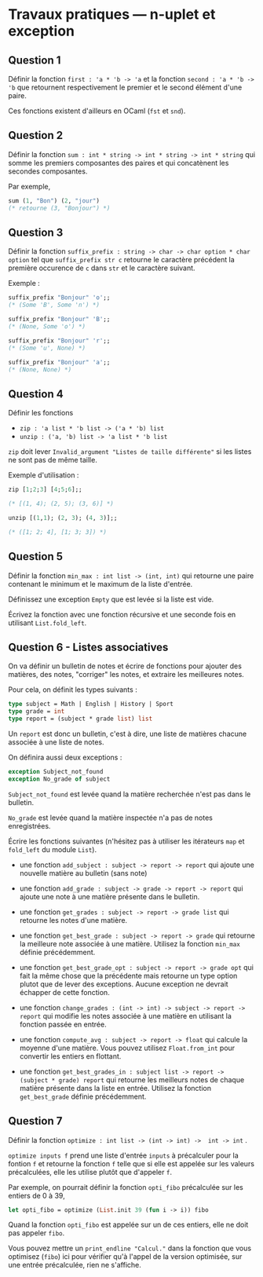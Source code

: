 # Travaux pratiques &mdash; n-uplet et exception

## Question 1
Définir la fonction `first : 'a * 'b -> 'a` et la fonction `second : 'a * 'b -> 'b` que retournent respectivement  le premier et le second élément d'une paire.

Ces fonctions existent d'ailleurs en OCaml (`fst` et `snd`).

## Question 2
Définir la fonction `sum : int * string -> int * string -> int * string` qui somme les premiers composantes des paires et qui concatènent les secondes composantes.

Par exemple,
```ocaml
sum (1, "Bon") (2, "jour")
(* retourne (3, "Bonjour") *)
```

## Question 3
Définir la fonction `suffix_prefix : string -> char -> char option * char option` tel que `suffix_prefix str c` retourne le caractère précédent la première occurence de `c` dans `str` et le caractère suivant.

Exemple :
```ocaml
suffix_prefix "Bonjour" 'o';;
(* (Some 'B', Some 'n') *)

suffix_prefix "Bonjour" 'B';;
(* (None, Some 'o') *)

suffix_prefix "Bonjour" 'r';;
(* (Some 'u', None) *)

suffix_prefix "Bonjour" 'a';;
(* (None, None) *)
```

## Question 4
Définir les fonctions
- `zip : 'a list * 'b list -> ('a * 'b) list`
- `unzip : ('a, 'b) list -> 'a list * 'b list`

`zip` doit lever `Invalid_argument "Listes de taille différente"` si les listes
ne sont pas de même taille.

Exemple d'utilisation :
```ocaml
zip [1;2;3] [4;5;6];;

(* [(1, 4); (2, 5); (3, 6)] *)

unzip [(1,1); (2, 3); (4, 3)];;

(* ([1; 2; 4], [1; 3; 3]) *)
```

## Question 5
Définir la fonction `min_max : int list -> (int, int)` qui retourne une paire contenant le minimum et le maximum de la liste d'entrée.

Définissez une exception `Empty` que est levée si la liste est vide.

Écrivez la fonction avec une fonction récursive et une seconde fois en utilisant `List.fold_left`.

## Question 6 - Listes associatives
On va définir un bulletin de notes et écrire de fonctions pour ajouter des matières, des notes, "corriger" les notes, et extraire les meilleures notes.

Pour cela, on définit les types suivants :

```ocaml
type subject = Math | English | History | Sport
type grade = int
type report = (subject * grade list) list
```
Un `report` est donc un bulletin, c'est à dire, une liste de matières chacune associée à une liste de notes.

On définira aussi deux exceptions :
```ocaml
exception Subject_not_found
exception No_grade of subject
```
`Subject_not_found` est levée quand la matière recherchée n'est pas dans le bulletin.

`No_grade` est levée quand la matière inspectée n'a pas de notes enregistrées.

Écrire les fonctions suivantes (n'hésitez pas à utiliser les itérateurs `map` et `fold_left` du module `List`).

- une fonction `add_subject : subject -> report -> report` qui ajoute une nouvelle matière au bulletin (sans note)

- une fonction `add_grade : subject -> grade -> report -> report` qui ajoute une note à une matière présente dans le bulletin.

- une fonction `get_grades : subject -> report -> grade list` qui retourne les notes d'une matière.

- une fonction `get_best_grade : subject -> report -> grade` qui retourne la meilleure note associée à une matière. Utilisez la fonction `min_max` définie précédemment.

- une fonction `get_best_grade_opt : subject -> report -> grade opt` qui fait la même chose que la précédente mais retourne un type option plutot que de lever des exceptions. Aucune exception ne devrait échapper de cette fonction.

- une fonction `change_grades : (int -> int) -> subject -> report -> report` qui modifie les notes associée à une matière en utilisant la fonction passée en entrée.

- une fonction `compute_avg : subject -> report -> float`  qui calcule la moyenne d'une matière. Vous pouvez utilisez `Float.from_int` pour convertir les entiers en flottant.

- une fonction `get_best_grades_in : subject list -> report -> (subject * grade) report` qui retourne les meilleurs notes de chaque matière présente dans la liste en entrée. Utilisez la fonction `get_best_grade` définie précédemment.


## Question 7
Définir la fonction `optimize : int list -> (int -> int) ->  int -> int` .

`optimize inputs f` prend une liste d'entrée `inputs` à précalculer pour la fontion `f` et retourne la fonction `f` telle que si elle est appelée sur les valeurs précalculées, elle les utilise plutôt que d'appeler `f`.

Par exemple, on pourrait définir la fonction `opti_fibo` précalculée sur les entiers de 0 à 39,

```ocaml
let opti_fibo = optimize (List.init 39 (fun i -> i)) fibo
```

Quand la fonction `opti_fibo` est appelée sur un de ces entiers, elle ne doit pas appeler `fibo`.

Vous pouvez mettre un `print_endline "Calcul."` dans la fonction que vous optimisez
(`fibo`) ici pour vérifier qu'à l'appel de la version optimisée, sur une entrée
précalculée, rien ne s'affiche.
